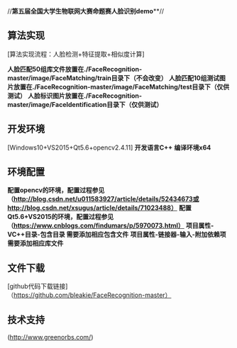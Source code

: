 //******************************第五届全国大学生物联网大赛命题赛人脸识别demo********************************//

## 算法实现
[算法实现流程：人脸检测+特征提取+相似度计算]

**人脸匹配50组库文件放置在./FaceRecognition-master/image/FaceMatching/train目录下（不会改变）**
**人脸匹配10组测试图片放置在./FaceRecognition-master/image/FaceMatching/test目录下（仅供测试）**
**人脸标识图片放置在./FaceRecognition-master/image/FaceIdentification目录下（仅供测试）**

## 开发环境
[Windows10+VS2015+Qt5.6+opencv2.4.11]
**开发语言C++**
**编译环境x64**

## 环境配置
**配置opencv的环境，配置过程参见
（http://blog.csdn.net/u011583927/article/details/52434673或http://blog.csdn.net/xsugus/article/details/71023488）**
**配置Qt5.6+VS2015的环境，配置过程参见（https://www.cnblogs.com/findumars/p/5970073.html）**
**项目属性-VC++目录-包含目录 需要添加相应包含文件**
**项目属性-链接器-输入-附加依赖项 需要添加相应库文件**

## 文件下载
[github代码下载链接]（https://github.com/bleakie/FaceRecognition-master）
## 技术支持
(http://www.greenorbs.com/)
